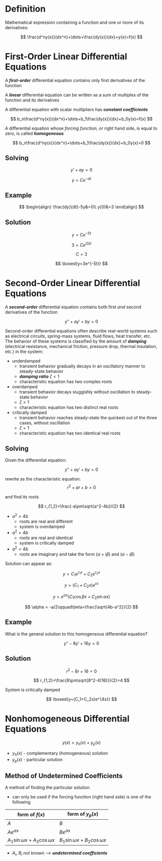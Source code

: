 # Definition
Mathematical expression containing a function and one or more of its derivatives:

$$
\frac{d^ny(x)}{dx^n}+\dots+\frac{dy(x)}{dx}+y(x)=f(x)
$$

# First-Order Linear Differential Equations

A ***first-order*** differential equation contains only first derivatives of the function

A ***linear*** differential equation can be written as a sum of multiples of the function and its derivatives

A differential equation with scalar multipliers has ***constant coefficients***

$$
b_n\frac{d^ny(x)}{dx^n}+\dots+b_1\frac{dy(x)}{dx}+b_0y(x)=f(x)
$$

A differential equation whose *forcing function*, or right hand side, is equal to zero, is called ***homogeneous***

$$
b_n\frac{d^ny(x)}{dx^n}+\dots+b_1\frac{dy(x)}{dx}+b_0y(x)=0
$$


## Solving
$$
y'+ay=0
$$

$$
y=Ce^{-at}
$$
## Example

$$
\begin{align}
\frac{dy}{dt}-5y&=0\\
y(0)&=3
\end{align}
$$
## Solution
$$
y=Ce^{-5t}
$$

$$
3=Ce^{(0)t}
$$

$$
C=3
$$

$$
\boxed{y=3e^{-5t}}
$$

# Second-Order Linear Differential Equations
A ***second-order*** differential equation contains both first *and* second derivatives of the function

$$
y''+ay'+by=0
$$

Second-order differential equations often describe real-world systems such as electrical circuits, spring-mass systems, fluid flows, heat transfer, etc. The behavior of these systems is classified by the amount of ***damping*** (electrical resistance, mechanical friction, pressure drop, thermal insulation, etc.) in the system:
- underdamped
	- transient behavior gradually decays in an oscillatory manner to steady-state behavior
	- ***damping ratio*** $\zeta < 1$
	- characteristic equation has two complex roots
- overdamped
	- transient behavior decays sluggishly without oscillation to steady-state behavior
	- $\zeta>1$
	- characteristic equation has two distinct real roots
- critically damped
	- transient behavior reaches steady-state the quickest out of the three cases, without oscillation
	- $\zeta=1$
	- characteristic equation has two identical real roots

## Solving
Given the differential equation:

$$
y''+ay'+by=0
$$

rewrite as the characteristic equation:
$$
r^2+ar+b=0
$$

and find its roots

$$
r_{1,2}=\frac{-a\pm\sqrt{a^2-4b}}{2}
$$

- $a^2>4b$
	- roots are real and different
	- system is overdamped
- $a^2=4b$
	- roots are real and identical
	- system is critically damped
- $a^2<4b$
	- roots are imaginary and take the form $(\alpha+i\beta)$ and $(\alpha-i\beta)$

Solution can appear as:

$$
y=C_1e^{r_1x}+C_2e^{r_2x}
$$

$$
y=(C_1+C_2x)e^{rx}
$$

$$
y=e^{\alpha x}(C_1\cos\beta x+C_2\sin\alpha x)
$$

$$
\alpha = -a/2\qquad\beta=\frac{\sqrt{4b-a^2}}{2}
$$

## Example
What is the general solution to this homogeneous differential equation?

$$
y''-8y'+16y=0
$$

## Solution
$$
r^2-8r+16=0
$$

$$
r_{1,2}=\frac{8\pm\sqrt{8^2-4(16)}}{2}=4
$$

System is critically damped

$$
\boxed{y=(C_1+C_2x)e^{4x}}
$$

# Nonhomogeneous Differential Equations

$$
y(x)=y_h(x)+y_p(x)
$$

- $y_h(x)$ - complementary (homogeneous) solution
- $y_p(x)$ - particular solution

## Method of Undetermined Coefficients
A method of finding the particular solution
- can only be used if the forcing function (right hand side) is one of the following

| form of $f(x)$                    | form of $y_p(x)$                  |
| --------------------------------- | --------------------------------- |
| $A$                               | $B$                               |
| $Ae^{\alpha x}$                   | $Be^{\alpha x}$                   |
| $A_1\sin\omega x+A_2\cos\omega x$ | $B_1\sin\omega x+B_2\cos\omega x$ | 

- $A_i$, $B_i$ not known --> ***undetermined coefficients***